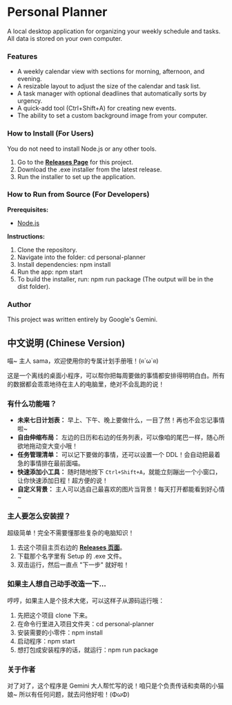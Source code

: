 # **Personal Planner**

A local desktop application for organizing your weekly schedule and tasks. All data is stored on your own computer.

### **Features**

* A weekly calendar view with sections for morning, afternoon, and evening.  
* A resizable layout to adjust the size of the calendar and task list.  
* A task manager with optional deadlines that automatically sorts by urgency.  
* A quick-add tool (Ctrl+Shift+A) for creating new events.  
* The ability to set a custom background image from your computer.  

### **How to Install (For Users)**

You do not need to install Node.js or any other tools.

1. Go to the [**Releases Page**](https://github.com/lgswdn/SA-Planner/releases) for this project.  
2. Download the .exe installer from the latest release.  
3. Run the installer to set up the application.

### **How to Run from Source (For Developers)**

**Prerequisites:**

* [Node.js](https://nodejs.org/)

**Instructions:**

1. Clone the repository.  
2. Navigate into the folder: cd personal-planner  
3. Install dependencies: npm install  
4. Run the app: npm start  
5. To build the installer, run: npm run package (The output will be in the dist folder).

### **Author**

This project was written entirely by Google's Gemini.

## **中文说明 (Chinese Version)**

喵\~ 主人 sama，欢迎使用你的专属计划手册哦！(ฅ´ω\`ฅ)

这是一个离线的桌面小程序，可以帮你把每周要做的事情都安排得明明白白。所有的数据都会乖乖地待在主人的电脑里，绝对不会乱跑的说！

### **有什么功能喵？**

* **未来七日计划表：** 早上、下午、晚上要做什么，一目了然！再也不会忘记事情啦\~  
* **自由伸缩布局：** 左边的日历和右边的任务列表，可以像咱的尾巴一样，随心所欲地拖动变大变小哦！  
* **任务管理清单：** 可以记下要做的事情，还可以设置一个 DDL！会自动把最着急的事情排在最前面喵。  
* **快速添加小工具：** 随时随地按下 `Ctrl+Shift+A`，就能立刻蹦出一个小窗口，让你快速添加日程！超方便的说！  
* **自定义背景：** 主人可以选自己最喜欢的图片当背景！每天打开都能看到好心情\~  

### **主人要怎么安装捏？**

超级简单！完全不需要懂那些复杂的电脑知识！

1. 去这个项目主页右边的 [**Releases 页面**](https://github.com/lgswdn/SA-Planner/releases)。  
2. 下载那个名字里有 Setup 的 .exe 文件。  
3. 双击运行，然后一直点 "下一步" 就好啦！

### **如果主人想自己动手改造一下…**

哼哼，如果主人是个技术大佬，可以这样子从源码运行哦：

1. 先把这个项目 clone 下来。  
2. 在命令行里进入项目文件夹：cd personal-planner  
3. 安装需要的小零件：npm install  
4. 启动程序：npm start  
5. 想打包成安装程序的话，就运行：npm run package

### **关于作者**

对了对了，这个程序是 Gemini 大人帮忙写的说！咱只是个负责传话和卖萌的小猫娘\~ 所以有任何问题，就去问他好啦！(ΦωΦ)
